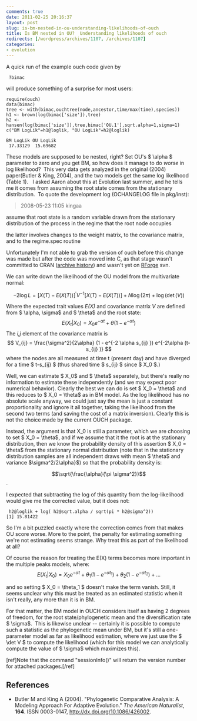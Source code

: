 ```yaml
---
comments: true
date: 2011-02-25 20:16:37
layout: post
slug: is-bm-nested-in-ou-understanding-likelihoods-of-ouch
title: Is BM nested in OU?  Understanding likelihoods of ouch
redirects: [/wordpress/archives/1107, /archives/1107]
categories:
- evolution
---
```


A quick run of the example ouch code given by 
    
     ?bimac 

will produce something of a surprise for most users:

    
    
    require(ouch)
    data(bimac)
    tree <- with(bimac,ouchtree(node,ancestor,time/max(time),species))
    h1 <- brown(log(bimac['size']),tree)
    h2 <- hansen(log(bimac['size']),tree,bimac['OU.1'],sqrt.alpha=1,sigma=1)
    c("BM LogLik"=h1@loglik, "OU LogLik"=h2@loglik)
    
    BM LogLik OU LogLik
     17.33129  15.69682
    


These models are supposed to be nested, right?  Set OU's $ \alpha $ parameter to zero and you get BM, so how does it manage to do _worse_ in log likelihood?  This very data gets analyzed in the original (2004) paper(Butler & King, 2004), and the two models get the same log likelihood (Table 1).   I asked Aaron about this at Evolution last summer, and he tells me it comes from assuming the root state comes from the stationary distribution.  To quote the development log (OCHANGELOG file in pkg/inst):


> 2008-05-23 11:05  kingaa

assume that root state is a random variable drawn from the stationary distribution of the process in the regime that the root node occupies

the latter involves changes to the weight matrix, to the covariance matrix, and to the regime.spec routine


Unfortunately I'm not able to grab the version of ouch before this change was made but after the code was moved into C, as that stage wasn't committed to CRAN ([archive history](http://cran.r-project.org/src/contrib/Archive/ouch/)) and wasn't yet on [RForge](http://ouch.r-forge.r-project.org/) svn.

We can write down the likelihood of the OU model from the multivariate normal:

$$ -2 \log L = [X(T) - E(X(T))]^{\prime} V^{-1} [X(T) - E(X(T))] + N\log(2\pi) + \log(\det(V)) $$

Where the expected trait values _E(X)_ and covariance matrix _V_ are defined from $ \alpha, \sigma$ and $ \theta$ and the root state:
$$ E(X_t | X_0 ) = X_0 e^{-\alpha t} + \theta (1- e^{-\alpha t}) $$
The _i,j_ element of the covariance matrix is
$$ V_{ij} = \frac{\sigma^2}{2\alpha} (1 - e^{-2 \alpha s_{ij} }) e^{-2\alpha (t-s_{ij} )} $$
where the nodes are all measured at time t (present day) and have diverged for a time $ t-s_{ij} $ (thus shared time $ s_{ij} $ since $ X_0 $.)

Well, we can estimate $ X_0$ and $ \theta$ separately, but there's really no information to estimate these independently (and we may expect poor numerical behavior).  Clearly the best we can do is set $ X_0 = \theta$ and this reduces to $ X_0 = \theta$ as in BM model.  As the log likelihood has no absolute scale anyway, we could just say the mean is just a constant proportionality and ignore it all together, taking the likelihood from the second two terms (and saving the cost of a matrix inversion).  Clearly this is not the choice made by the current OUCH package.

Instead, the argument is that X_0 is still a parameter, which we are choosing to set $ X_0 = \theta$, and if we assume that it the root is at the stationary distribution, then we know the probability density of this assertion $ X_0 = \theta$ from the stationary normal distribution (note that in the stationary distribution samples are all independent draws with mean $ \theta$ and variance $\sigma^2/2\alpha}$) so that the probability density is:

$$\sqrt{\frac{\alpha}{\pi \sigma^2}}$$.  

I expected that subtracting the log of this quantity from the log-likelihood would give me the corrected value, but it does not:


    
    
     h2@loglik + log( h2@sqrt.alpha / sqrt(pi * h2@sigma^2))
    [1] 15.81422
    



So I'm a bit puzzled exactly where the correction comes from that makes OU score worse.  More to the point, the penalty for estimating something we're not estimating seems strange.  Why treat this as part of the likelihood at all?  

Of course the reason for treating the E(X) terms becomes more important in the multiple peaks models, where:
$$ E(X_t | X_0 ) = X_0 e^{-\alpha t} + \theta_1 (1- e^{-\alpha t_1})  + \theta_2 (1- e^{-\alpha t_2})  + \ldots $$

and so setting $ X_0 = \theta_1 $ doesn't make the term vanish.  Still, it seems unclear why this must be treated as an estimated statistic when it isn't really, any more than it is in BM.  


For that matter, the BM model in OUCH considers itself as having 2 degrees of freedom, for the root state/phylogenetic mean and the diversification rate $ \sigma$.  This is likewise unclear -- certainly it is possible to compute such a statistic as the phylogenetic mean under BM, but it's still a one-parameter model as far as likelihood estimation, where we just use the $ \det V $ to compute the likelihood (which for this model we can analytically compute the value of $ \sigma$ which maximizes this).  


[ref]Note that the command "sessionInfo()" will return the version number for attached packages.[/ref]


## References


- Butler M and King A (2004).
"Phylogenetic Comparative Analysis: A Modeling Approach For Adaptive Evolution."
*The American Naturalist*, **164**.
ISSN 0003-0147, <a href="http://dx.doi.org/10.1086/426002">http://dx.doi.org/10.1086/426002</a>.
